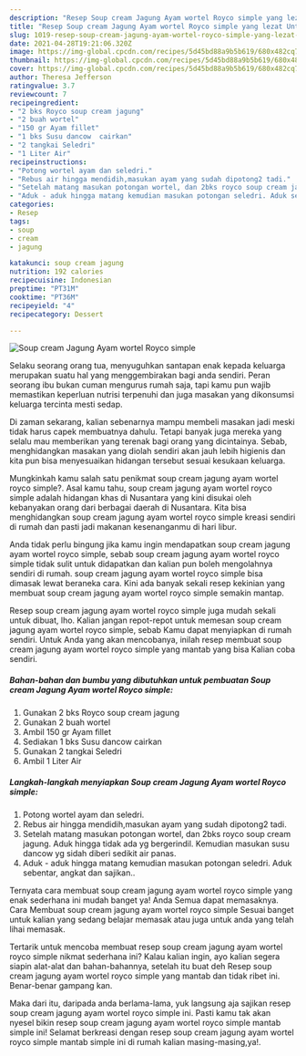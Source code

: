 ```yaml
---
description: "Resep Soup cream Jagung Ayam wortel Royco simple yang lezat Untuk Jualan"
title: "Resep Soup cream Jagung Ayam wortel Royco simple yang lezat Untuk Jualan"
slug: 1019-resep-soup-cream-jagung-ayam-wortel-royco-simple-yang-lezat-untuk-jualan
date: 2021-04-28T19:21:06.320Z
image: https://img-global.cpcdn.com/recipes/5d45bd88a9b5b619/680x482cq70/soup-cream-jagung-ayam-wortel-royco-simple-foto-resep-utama.jpg
thumbnail: https://img-global.cpcdn.com/recipes/5d45bd88a9b5b619/680x482cq70/soup-cream-jagung-ayam-wortel-royco-simple-foto-resep-utama.jpg
cover: https://img-global.cpcdn.com/recipes/5d45bd88a9b5b619/680x482cq70/soup-cream-jagung-ayam-wortel-royco-simple-foto-resep-utama.jpg
author: Theresa Jefferson
ratingvalue: 3.7
reviewcount: 7
recipeingredient:
- "2 bks Royco soup cream jagung"
- "2 buah wortel"
- "150 gr Ayam fillet"
- "1 bks Susu dancow  cairkan"
- "2 tangkai Seledri"
- "1 Liter Air"
recipeinstructions:
- "Potong wortel ayam dan seledri."
- "Rebus air hingga mendidih,masukan ayam yang sudah dipotong2 tadi."
- "Setelah matang masukan potongan wortel, dan 2bks royco soup cream jagung. Aduk hingga tidak ada yg bergerindil. Kemudian masukan susu dancow yg sidah diberi sedikit air panas."
- "Aduk - aduk hingga matang kemudian masukan potongan seledri. Aduk sebentar, angkat dan sajikan.."
categories:
- Resep
tags:
- soup
- cream
- jagung

katakunci: soup cream jagung 
nutrition: 192 calories
recipecuisine: Indonesian
preptime: "PT31M"
cooktime: "PT36M"
recipeyield: "4"
recipecategory: Dessert

---
```



![Soup cream Jagung Ayam wortel Royco simple](https://img-global.cpcdn.com/recipes/5d45bd88a9b5b619/680x482cq70/soup-cream-jagung-ayam-wortel-royco-simple-foto-resep-utama.jpg)

Selaku seorang orang tua, menyuguhkan santapan enak kepada keluarga merupakan suatu hal yang menggembirakan bagi anda sendiri. Peran seorang ibu bukan cuman mengurus rumah saja, tapi kamu pun wajib memastikan keperluan nutrisi terpenuhi dan juga masakan yang dikonsumsi keluarga tercinta mesti sedap.

Di zaman  sekarang, kalian sebenarnya mampu membeli masakan jadi meski tidak harus capek membuatnya dahulu. Tetapi banyak juga mereka yang selalu mau memberikan yang terenak bagi orang yang dicintainya. Sebab, menghidangkan masakan yang diolah sendiri akan jauh lebih higienis dan kita pun bisa menyesuaikan hidangan tersebut sesuai kesukaan keluarga. 



Mungkinkah kamu salah satu penikmat soup cream jagung ayam wortel royco simple?. Asal kamu tahu, soup cream jagung ayam wortel royco simple adalah hidangan khas di Nusantara yang kini disukai oleh kebanyakan orang dari berbagai daerah di Nusantara. Kita bisa menghidangkan soup cream jagung ayam wortel royco simple kreasi sendiri di rumah dan pasti jadi makanan kesenanganmu di hari libur.

Anda tidak perlu bingung jika kamu ingin mendapatkan soup cream jagung ayam wortel royco simple, sebab soup cream jagung ayam wortel royco simple tidak sulit untuk didapatkan dan kalian pun boleh mengolahnya sendiri di rumah. soup cream jagung ayam wortel royco simple bisa dimasak lewat beraneka cara. Kini ada banyak sekali resep kekinian yang membuat soup cream jagung ayam wortel royco simple semakin mantap.

Resep soup cream jagung ayam wortel royco simple juga mudah sekali untuk dibuat, lho. Kalian jangan repot-repot untuk memesan soup cream jagung ayam wortel royco simple, sebab Kamu dapat menyiapkan di rumah sendiri. Untuk Anda yang akan mencobanya, inilah resep membuat soup cream jagung ayam wortel royco simple yang mantab yang bisa Kalian coba sendiri.

<!--inarticleads1-->

##### Bahan-bahan dan bumbu yang dibutuhkan untuk pembuatan Soup cream Jagung Ayam wortel Royco simple:

1. Gunakan 2 bks Royco soup cream jagung
1. Gunakan 2 buah wortel
1. Ambil 150 gr Ayam fillet
1. Sediakan 1 bks Susu dancow  cairkan
1. Gunakan 2 tangkai Seledri
1. Ambil 1 Liter Air




<!--inarticleads2-->

##### Langkah-langkah menyiapkan Soup cream Jagung Ayam wortel Royco simple:

1. Potong wortel ayam dan seledri.
1. Rebus air hingga mendidih,masukan ayam yang sudah dipotong2 tadi.
1. Setelah matang masukan potongan wortel, dan 2bks royco soup cream jagung. Aduk hingga tidak ada yg bergerindil. Kemudian masukan susu dancow yg sidah diberi sedikit air panas.
1. Aduk - aduk hingga matang kemudian masukan potongan seledri. Aduk sebentar, angkat dan sajikan..




Ternyata cara membuat soup cream jagung ayam wortel royco simple yang enak sederhana ini mudah banget ya! Anda Semua dapat memasaknya. Cara Membuat soup cream jagung ayam wortel royco simple Sesuai banget untuk kalian yang sedang belajar memasak atau juga untuk anda yang telah lihai memasak.

Tertarik untuk mencoba membuat resep soup cream jagung ayam wortel royco simple nikmat sederhana ini? Kalau kalian ingin, ayo kalian segera siapin alat-alat dan bahan-bahannya, setelah itu buat deh Resep soup cream jagung ayam wortel royco simple yang mantab dan tidak ribet ini. Benar-benar gampang kan. 

Maka dari itu, daripada anda berlama-lama, yuk langsung aja sajikan resep soup cream jagung ayam wortel royco simple ini. Pasti kamu tak akan nyesel bikin resep soup cream jagung ayam wortel royco simple mantab simple ini! Selamat berkreasi dengan resep soup cream jagung ayam wortel royco simple mantab simple ini di rumah kalian masing-masing,ya!.

